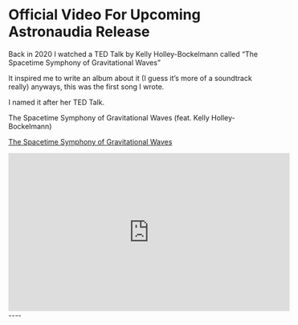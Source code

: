 # Official Video For Upcoming Astronaudia Release

Back in 2020 I watched a TED Talk by Kelly Holley-Bockelmann called “The Spacetime Symphony of Gravitational Waves” 

It inspired me to write an album about it (I guess it’s more of a soundtrack really) anyways, this was the first song I wrote.

I named it after her TED Talk.

The Spacetime Symphony of Gravitational Waves (feat. Kelly Holley-Bockelmann)

[The Spacetime Symphony of Gravitational Waves](https://youtu.be/KLGPCxQkfTA)

<iframe width="560" height="315" src="https://www.youtube.com/embed/KLGPCxQkfTA" title="YouTube video player" frameborder="0" allow="accelerometer; autoplay; clipboard-write; encrypted-media; gyroscope; picture-in-picture" allowfullscreen></iframe>
---- 